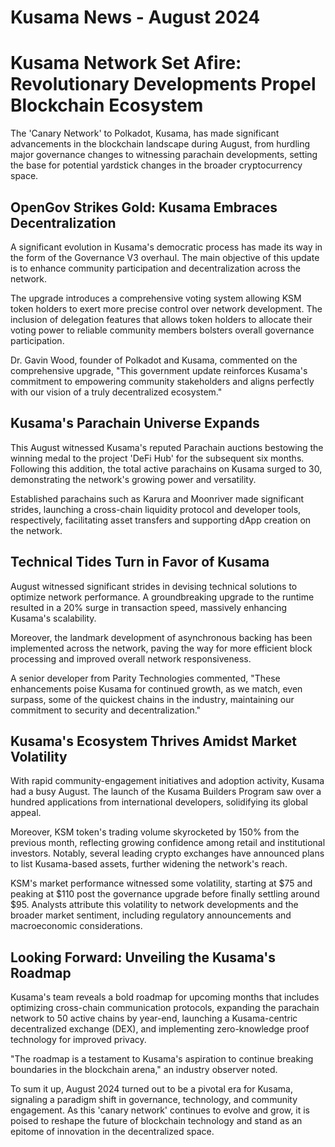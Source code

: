 # Kusama News - August 2024

# Kusama Network Set Afire: Revolutionary Developments Propel Blockchain Ecosystem

The 'Canary Network' to Polkadot, Kusama, has made significant advancements in
the blockchain landscape during August, from hurdling major governance changes
to witnessing parachain developments, setting the base for potential yardstick
changes in the broader cryptocurrency space.

## OpenGov Strikes Gold: Kusama Embraces Decentralization

A significant evolution in Kusama's democratic process has made its way in the
form of the Governance V3 overhaul. The main objective of this update is to
enhance community participation and decentralization across the network.

The upgrade introduces a comprehensive voting system allowing KSM token holders
to exert more precise control over network development. The inclusion of
delegation features that allows token holders to allocate their voting power to
reliable community members bolsters overall governance participation.

Dr. Gavin Wood, founder of Polkadot and Kusama, commented on the comprehensive
upgrade, "This government update reinforces Kusama's commitment to empowering
community stakeholders and aligns perfectly with our vision of a truly
decentralized ecosystem."

## Kusama's Parachain Universe Expands

This August witnessed Kusama's reputed Parachain auctions bestowing the winning
medal to the project 'DeFi Hub' for the subsequent six months. Following this
addition, the total active parachains on Kusama surged to 30, demonstrating the
network's growing power and versatility.

Established parachains such as Karura and Moonriver made significant strides,
launching a cross-chain liquidity protocol and developer tools, respectively,
facilitating asset transfers and supporting dApp creation on the network.

## Technical Tides Turn in Favor of Kusama

August witnessed significant strides in devising technical solutions to optimize
network performance. A groundbreaking upgrade to the runtime resulted in a 20%
surge in transaction speed, massively enhancing Kusama's scalability.

Moreover, the landmark development of asynchronous backing has been implemented
across the network, paving the way for more efficient block processing and
improved overall network responsiveness.

A senior developer from Parity Technologies commented, "These enhancements poise
Kusama for continued growth, as we match, even surpass, some of the quickest
chains in the industry, maintaining our commitment to security and
decentralization."

## Kusama's Ecosystem Thrives Amidst Market Volatility

With rapid community-engagement initiatives and adoption activity, Kusama had a
busy August. The launch of the Kusama Builders Program saw over a hundred
applications from international developers, solidifying its global appeal.

Moreover, KSM token's trading volume skyrocketed by 150% from the previous
month, reflecting growing confidence among retail and institutional investors.
Notably, several leading crypto exchanges have announced plans to list
Kusama-based assets, further widening the network's reach.

KSM's market performance witnessed some volatility, starting at $75 and peaking
at $110 post the governance upgrade before finally settling around $95. Analysts
attribute this volatility to network developments and the broader market
sentiment, including regulatory announcements and macroeconomic considerations.

## Looking Forward: Unveiling the Kusama's Roadmap

Kusama's team reveals a bold roadmap for upcoming months that includes
optimizing cross-chain communication protocols, expanding the parachain network
to 50 active chains by year-end, launching a Kusama-centric decentralized
exchange (DEX), and implementing zero-knowledge proof technology for improved
privacy.

"The roadmap is a testament to Kusama's aspiration to continue breaking
boundaries in the blockchain arena," an industry observer noted.

To sum it up, August 2024 turned out to be a pivotal era for Kusama, signaling a
paradigm shift in governance, technology, and community engagement. As this
'canary network' continues to evolve and grow, it is poised to reshape the
future of blockchain technology and stand as an epitome of innovation in the
decentralized space.
